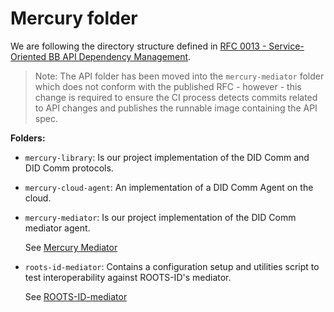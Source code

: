 # Mercury folder

We are following the directory structure defined in [RFC 0013 - Service-Oriented BB API Dependency Management](https://input-output.atlassian.net/wiki/spaces/ATB/pages/3534848001/RFC+0013+-+Service-Oriented+BB+API+Dependency+Management).

> Note: The API folder has been moved into the `mercury-mediator` folder which does not conform with the published RFC - however - this change is required to ensure the CI process detects commits related to API changes and publishes the runnable image containing the API spec. 

**Folders:**

- `mercury-library`:
  Is our project implementation of the DID Comm and DID Comm protocols.

- `mercury-cloud-agent`:
  An implementation of a DID Comm Agent on the cloud.

- `mercury-mediator`:
  Is our project implementation of the DID Comm mediator agent.

  See [Mercury Mediator](./prism-mediator/README.md)

- `roots-id-mediator`:
  Contains a configuration setup and utilities script to test interoperability against ROOTS-ID's mediator.

  See [ROOTS-ID-mediator](./roots-id-mediator/REAMDE-ROOTS-ID-mediator.md)
